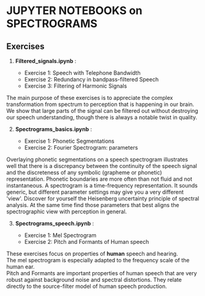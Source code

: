 #  JUPYTER NOTEBOOKS on SPECTROGRAMS


## Exercises


1. **Filtered_signals.ipynb** :

    + Exercise 1: Speech with Telephone Bandwidth   
    + Exercise 2: Redundancy in bandpass-filtered Speech   
    + Exercise 3: Filtering of Harmonic Signals
    
The main purpose of these exercises is to appreciate the complex transformation from spectrum to perception that is happening in our brain.   
We show that large parts of the signal can be filtered out without destroying our speech understanding, though there is always a notable twist in quality.  

2. **Spectrograms_basics.ipynb** : 

    + Exercise 1: Phonetic Segmentations
    + Exercise 2: Fourier Spectrogram: parameters   
       
Overlaying phonetic segmentations on a speech spectrogram illustrates well that there is a discrepancy between the continuity of
the speech signal and the discreteness of any symbolic (grapheme or phonetic) representation.  Phonetic boundaries
are more often than not fluid and not instantaneous.
A spectrogram is a time-frequency representation. It sounds generic, but different parameter settings may give you a very different 'view'.
Discover for yourself the Heisenberg uncertainty principle of spectral analysis.  At the same time find those parameters that best aligns
the spectrographic view with perception in general.     

3. **Spectrograms_speech.ipynb** : 

    + Exercise 1: Mel Spectrogram
    + Exercise 2: Pitch and Formants of Human speech

These exercises focus on properties of **human** speech and hearing.  
The mel spectrogram is especially adapted to the frequency scale of the human ear.   
Pitch and Formants are important properties of human speech that are very robust against background noise and spectral distortions.
They relate directly to the source-filter model of human speech production.



